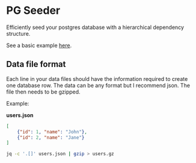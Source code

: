 # PG Seeder

Efficiently seed your postgres database with a hierarchical dependency structure.

See a basic example [here](./examples/basic/README.md).

## Data file format

Each line in your data files should have the information required to create one database row. The data can be any format but I recommend json. The file then needs to be gzipped.

Example:


**users.json**

```json
[
    {"id": 1, "name": "John"},
    {"id": 2, "name": "Jane"}
]
```

```bash
jq -c '.[]' users.json | gzip > users.gz
```